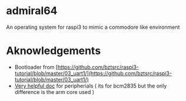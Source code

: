 # admiral64
An operating system for raspi3 to mimic a commodore like environment

# Aknowledgements
- Bootloader from [https://github.com/bztsrc/raspi3-tutorial/blob/master/03_uart1/](https://github.com/bztsrc/raspi3-tutorial/blob/master/03_uart1/)
- [Very helpful doc](https://www.raspberrypi.org/app/uploads/2012/02/BCM2835-ARM-Peripherals.pdf) for peripherials ( its for bcm2835 but the only difference is the arm core used )

